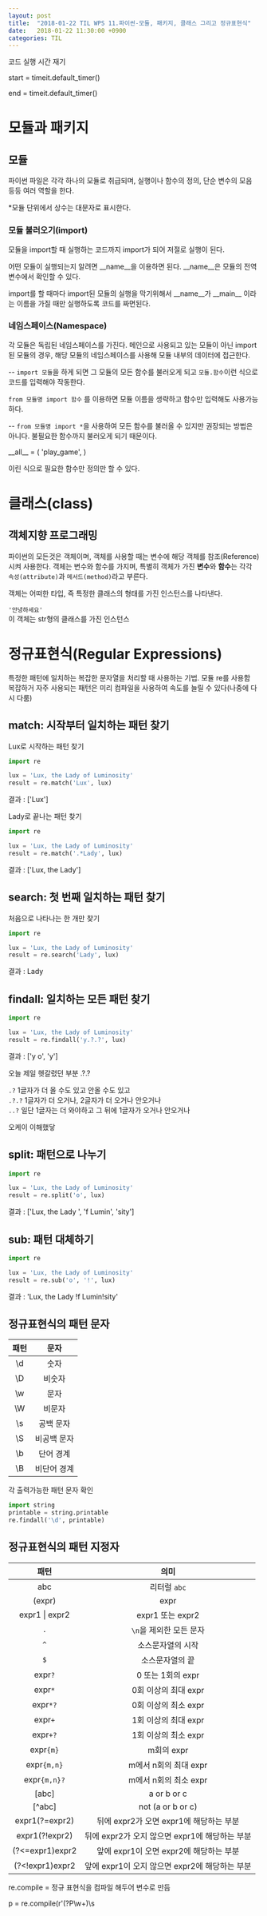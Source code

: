 ```yaml
---
layout: post
title:  "2018-01-22 TIL WPS 11.파이썬-모듈, 패키지, 클래스 그리고 정규표현식"
date:   2018-01-22 11:30:00 +0900
categories: TIL
---
```


코드 실행 시간 재기

start = timeit.default_timer()

end = timeit.default_timer()

# 모듈과 패키지

## 모듈

파이썬 파일은 각각 하나의 모듈로 취급되며, 실행이나 함수의 정의, 단순 변수의 모음 등등 여러 역할을 한다.

*모듈 단위에서 상수는 대문자로 표시한다.

### 모듈 불러오기(import)

모듈을 import할 때 실행하는 코드까지 import가 되어 저절로 실행이 된다.

어떤 모듈이 실행되는지 알려면 \_\_name\_\_을 이용하면 된다. \_\_name\_\_은 모듈의 전역변수에서 확인할 수 있다.

import를 할 때마다 import된 모듈의 실행을 막기위해서 \_\_name\_\_가 \_\_main\_\_ 이라는 이름을 가질 때만 실행하도록 코드를 짜면된다.


### 네임스페이스(Namespace)

각 모듈은 독립된 네임스페이스를 가진다. 메인으로 사용되고 있는 모듈이 아닌 import된 모듈의 경우, 해당 모듈의 네임스페이스를 사용해 모듈 내부의 데이터에 접근한다.

--
`import 모듈`을 하게 되면 그 모듈의 모든 함수를 불러오게 되고 `모듈.함수`이런 식으로 코드를 입력해야 작동한다.

`from 모듈명 import 함수` 를 이용하면  모듈 이름을 생략하고 함수만 입력해도 사용가능하다.

--
`from 모듈명 import *`을 사용하여 모든 함수를 불러올 수 있지만 권장되는 방법은 아니다. 불필요한 함수까지 불러오게 되기 때문이다.

\_\_all\_\_  = (
	'play_game',
	)
	
이린 식으로 필요한 함수만 정의만 할 수 있다.






# 클래스(class)

## 객체지향 프로그래밍

파이썬의 모든것은 객체이며, 객체를 사용할 때는 변수에 해당 객체를 참조(Reference)시켜 사용한다.
객체는 변수와 함수를 가지며, 특별히 객체가 가진 **변수**와 **함수**는 각각 `속성(attribute)`과 `메서드(method)`라고 부른다.

객체는 어떠한 타입, 즉 특정한 클래스의 형태를 가진 인스턴스를 나타낸다.


`'안녕하세요'`  
이 객체는 str형의 클래스를 가진 인스턴스





# 정규표현식(Regular Expressions)

특정한 패턴에 일치하는 복잡한 문자열을 처리할 때 사용하는 기법. 모듈 re를 사용함  
복잡하거 자주 사용되는 패턴은 미리 컴파일을 사용하여 속도를 늘릴 수 있다(나중에 다시 다룸)

## match: 시작부터 일치하는 패턴 찾기

Lux로 시작하는 패턴 찾기

```python
import re

lux = 'Lux, the Lady of Luminosity'
result = re.match('Lux', lux)
```

결과 : ['Lux']

Lady로 끝나는 패턴 찾기

```python
import re

lux = 'Lux, the Lady of Luminosity'
result = re.match('.*Lady', lux)
```

결과 : ['Lux, the Lady']

## search: 첫 번째 일치하는 패턴 찾기

처음으로 나타나는 한 개만 찾기

```python
import re

lux = 'Lux, the Lady of Luminosity'
result = re.search('Lady', lux)
```

결과 : Lady

## findall: 일치하는 모든 패턴 찾기

```python
import re

lux = 'Lux, the Lady of Luminosity'
result = re.findall('y.?.?', lux)
```

결과 : ['y o', 'y']

오늘 제일 헷갈렸던 부분 .?.?

`.?` 1글자가 더 올 수도 있고 안올 수도 있고  
`.?.?` 1글자가 더 오거나, 2글자가 더 오거나 안오거나  
`..?` 일단 1글자는 더 와야하고 그 뒤에 1글자가 오거나 안오거나

오케이 이해했닿

## split: 패턴으로 나누기

```python
import re

lux = 'Lux, the Lady of Luminosity'
result = re.split('o', lux)
```

결과 : ['Lux, the Lady ', 'f Lumin', 'sity']

## sub: 패턴 대체하기

```python
import re

lux = 'Lux, the Lady of Luminosity'
result = re.sub('o', '!', lux)
```

결과 : 'Lux, the Lady !f Lumin!sity'


## 정규표현식의 패턴 문자

|패턴|문자|
|:-:|:-:|
|\d|숫자|
|\D|비숫자|
|\w|문자|
|\W|비문자|
|\s|공백 문자|
|\S|비공백 문자|
|\b|단어 경계|
|\B|비단어 경계|

각 출력가능한 패턴 문자 확인

```python
import string
printable = string.printable
re.findall('\d', printable)
```

## 정규표현식의 패턴 지정자

패턴|의미
:-:|:-:
abc|리터럴 `abc`
(expr)|expr
expr1 \| expr2 | expr1 또는 expr2
`.` | `\n`을 제외한 모든 문자
`^` | 소스문자열의 시작
`$` | 소스문자열의 끝
expr`?` | 0 또는 1회의 expr
expr`*` | 0회 이상의 최대 expr
expr`*?`| 0회 이상의 최소 expr
expr`+` | 1회 이상의 최대 expr
expr`+?`| 1회 이상의 최소 expr
expr`{m}`| m회의 expr
expr`{m,n}`| m에서 n회의 최대 expr
expr`{m,n}?` | m에서 n회의 최소 expr
[abc] | a or b or c
[^abc] | not (a or b or c)
expr1(?=expr2) | 뒤에 expr2가 오면 expr1에 해당하는 부분
expr1(?!expr2) | 뒤에 expr2가 오지 않으면 expr1에 해당하는 부분
(?<=expr1)expr2 | 앞에 expr1이 오면 expr2에 해당하는 부분
(?<!expr1)expr2 | 앞에 expr1이 오지 않으면 expr2에 해당하는 부분


re.compile = 정규 표현식을 컴파일 해두어 변수로 만듬

p = re.compile(r'(?P<before>\w+)\s




